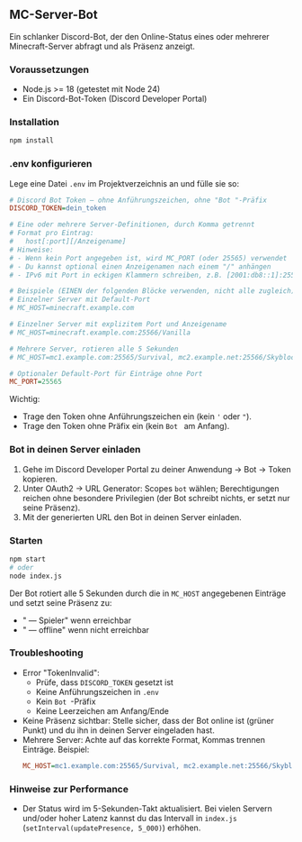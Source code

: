 ## MC-Server-Bot

Ein schlanker Discord-Bot, der den Online-Status eines oder mehrerer Minecraft-Server abfragt und als Präsenz anzeigt.

### Voraussetzungen
- Node.js >= 18 (getestet mit Node 24)
- Ein Discord-Bot-Token (Discord Developer Portal)

### Installation
```bash
npm install
```

### .env konfigurieren
Lege eine Datei `.env` im Projektverzeichnis an und fülle sie so:

```ini
# Discord Bot Token – ohne Anführungszeichen, ohne "Bot "-Präfix
DISCORD_TOKEN=dein_token

# Eine oder mehrere Server-Definitionen, durch Komma getrennt
# Format pro Eintrag:
#   host[:port][/Anzeigename]
# Hinweise:
# - Wenn kein Port angegeben ist, wird MC_PORT (oder 25565) verwendet
# - Du kannst optional einen Anzeigenamen nach einem "/" anhängen
# - IPv6 mit Port in eckigen Klammern schreiben, z.B. [2001:db8::1]:25565

# Beispiele (EINEN der folgenden Blöcke verwenden, nicht alle zugleich):
# Einzelner Server mit Default-Port
# MC_HOST=minecraft.example.com

# Einzelner Server mit explizitem Port und Anzeigename
# MC_HOST=minecraft.example.com:25566/Vanilla

# Mehrere Server, rotieren alle 5 Sekunden
# MC_HOST=mc1.example.com:25565/Survival, mc2.example.net:25566/Skyblock

# Optionaler Default-Port für Einträge ohne Port
MC_PORT=25565
```

Wichtig:
- Trage den Token ohne Anführungszeichen ein (kein `'` oder `"`).
- Trage den Token ohne Präfix ein (kein `Bot ` am Anfang).

### Bot in deinen Server einladen
1. Gehe im Discord Developer Portal zu deiner Anwendung → Bot → Token kopieren.
2. Unter OAuth2 → URL Generator: Scopes `bot` wählen; Berechtigungen reichen ohne besondere Privilegien (der Bot schreibt nichts, er setzt nur seine Präsenz).
3. Mit der generierten URL den Bot in deinen Server einladen.

### Starten
```bash
npm start
# oder
node index.js
```

Der Bot rotiert alle 5 Sekunden durch die in `MC_HOST` angegebenen Einträge und setzt seine Präsenz zu:
- "<Anzeigename> — <Online-Spieler> Spieler" wenn erreichbar
- "<Anzeigename> — offline" wenn nicht erreichbar

### Troubleshooting
- Error "TokenInvalid":
  - Prüfe, dass `DISCORD_TOKEN` gesetzt ist
  - Keine Anführungszeichen in `.env`
  - Kein `Bot `-Präfix
  - Keine Leerzeichen am Anfang/Ende
- Keine Präsenz sichtbar: Stelle sicher, dass der Bot online ist (grüner Punkt) und du ihn in deinen Server eingeladen hast.
- Mehrere Server: Achte auf das korrekte Format, Kommas trennen Einträge. Beispiel:
  ```ini
  MC_HOST=mc1.example.com:25565/Survival, mc2.example.net:25566/Skyblock, [2001:db8::1]:25565/IPv6 Node
  ```

### Hinweise zur Performance
- Der Status wird im 5-Sekunden-Takt aktualisiert. Bei vielen Servern und/oder hoher Latenz kannst du das Intervall in `index.js` (`setInterval(updatePresence, 5_000)`) erhöhen.


